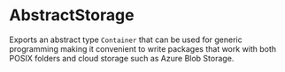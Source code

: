 # AbstractStorage

Exports an abstract type `Container` that can be used for generic programming making
it convenient to write packages that work with both POSIX folders and
cloud storage such as Azure Blob Storage.